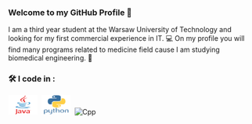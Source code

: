 ### Welcome to my GitHub Profile 👋

I am a third year student at the Warsaw University of Technology and looking for my first commercial experience in IT. :computer:
On my profile you will find many programs related to medicine field cause I am studying biomedical engineering.	:mechanical_arm:

### :hammer_and_wrench: I code in :
<div>
<img src="https://github.com/devicons/devicon/blob/master/icons/java/java-original-wordmark.svg" title="Java" alt="Java" width="60" height="40"/>&nbsp
<img src="https://github.com/devicons/devicon/blob/master/icons/python/python-original-wordmark.svg" title="Python" alt="Python" width="60" height="40"/>&nbsp
<img src="https://github.com/isocpp/logos/blob/master/cpp_logo.svg" title="Cpp" alt="Cpp" width="60" height="40"/>&nbsp
<div>


